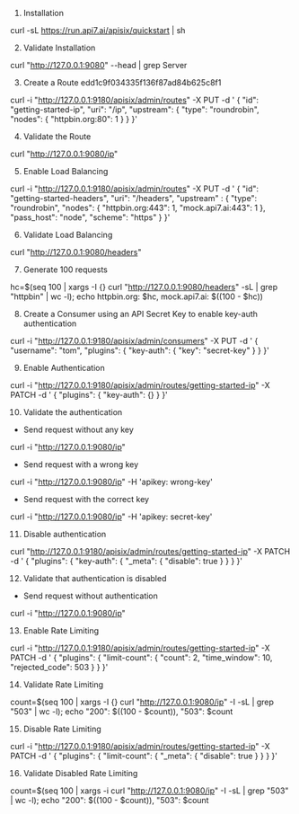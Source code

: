 1. Installation

curl -sL https://run.api7.ai/apisix/quickstart | sh

2. Validate Installation

curl "http://127.0.0.1:9080" --head | grep Server

3. Create a Route
edd1c9f034335f136f87ad84b625c8f1

curl -i "http://127.0.0.1:9180/apisix/admin/routes" -X PUT -d '
{
  "id": "getting-started-ip",
  "uri": "/ip",
  "upstream": {
    "type": "roundrobin",
    "nodes": {
      "httpbin.org:80": 1
    }
  }
}'

4. Validate the Route

curl "http://127.0.0.1:9080/ip"

5. Enable Load Balancing

curl -i "http://127.0.0.1:9180/apisix/admin/routes" -X PUT -d '
{
  "id": "getting-started-headers",
  "uri": "/headers",
  "upstream" : {
    "type": "roundrobin",
    "nodes": {
      "httpbin.org:443": 1,
      "mock.api7.ai:443": 1
    },
    "pass_host": "node",
    "scheme": "https"
  }
}'

6. Validate Load Balancing

curl "http://127.0.0.1:9080/headers"

7. Generate 100 requests

hc=$(seq 100 | xargs -I {} curl "http://127.0.0.1:9080/headers" -sL | grep "httpbin" | wc -l); echo httpbin.org: $hc, mock.api7.ai: $((100 - $hc))

8. Create a Consumer using an API Secret Key to enable key-auth authentication

curl -i "http://127.0.0.1:9180/apisix/admin/consumers" -X PUT -d '
{
  "username": "tom",
  "plugins": {
    "key-auth": {
      "key": "secret-key"
    }
  }
}'

9. Enable Authentication

curl -i "http://127.0.0.1:9180/apisix/admin/routes/getting-started-ip" -X PATCH -d '
{
  "plugins": {
    "key-auth": {}
  }
}'

10. Validate the authentication

- Send request without any key

curl -i "http://127.0.0.1:9080/ip"

- Send request with a wrong key

curl -i "http://127.0.0.1:9080/ip" -H 'apikey: wrong-key'

- Send request with the correct key

curl -i "http://127.0.0.1:9080/ip" -H 'apikey: secret-key'

11. Disable authentication

curl "http://127.0.0.1:9180/apisix/admin/routes/getting-started-ip" -X PATCH -d '
{
  "plugins": {
    "key-auth": {
      "_meta": {
        "disable": true
      }
    }
  }
}'

12. Validate that authentication is disabled

- Send request without authentication

curl -i "http://127.0.0.1:9080/ip"


13. Enable Rate Limiting

curl -i "http://127.0.0.1:9180/apisix/admin/routes/getting-started-ip" -X PATCH -d '
{
  "plugins": {
    "limit-count": {
        "count": 2,
        "time_window": 10,
        "rejected_code": 503
     }
  }
}'

14. Validate Rate Limiting

count=$(seq 100 | xargs -I {} curl "http://127.0.0.1:9080/ip" -I -sL | grep "503" | wc -l); echo \"200\": $((100 - $count)), \"503\": $count

15. Disable Rate Limiting

curl -i "http://127.0.0.1:9180/apisix/admin/routes/getting-started-ip" -X PATCH -d '
{
    "plugins": {
        "limit-count": {
            "_meta": {
                "disable": true
            }
        }
    }
}'

16. Validate Disabled Rate Limiting

count=$(seq 100 | xargs -i curl "http://127.0.0.1:9080/ip" -I -sL | grep "503" | wc -l); echo \"200\": $((100 - $count)), \"503\": $count